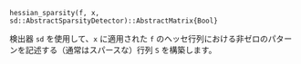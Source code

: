 ```
hessian_sparsity(f, x, sd::AbstractSparsityDetector)::AbstractMatrix{Bool}
```

検出器 `sd` を使用して、`x` に適用された `f` のヘッセ行列における非ゼロのパターンを記述する（通常はスパースな）行列 `S` を構築します。
